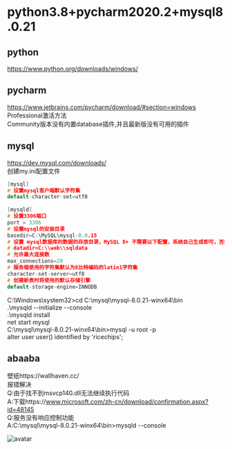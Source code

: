 # python3.8+pycharm2020.2+mysql8.0.21

## python
https://www.python.org/downloads/windows/

## pycharm
https://www.jetbrains.com/pycharm/download/#section=windows<br>
Professional激活方法<br>
Community版本没有内置database插件,并且最新版没有可用的插件

## mysql
https://dev.mysql.com/downloads/<br>
创建my.ini配置文件
```c
[mysql]
# 设置mysql客户端默认字符集
default-character-set=utf8
 
[mysqld]
# 设置3306端口
port = 3306
# 设置mysql的安装目录
basedir=C:\MySQL\mysql-8.0.15
# 设置 mysql数据库的数据的存放目录，MySQL 8+ 不需要以下配置，系统自己生成即可，否则有可能报错
# datadir=C:\\web\\sqldata
# 允许最大连接数
max_connections=20
# 服务端使用的字符集默认为8比特编码的latin1字符集
character-set-server=utf8
# 创建新表时将使用的默认存储引擎
default-storage-engine=INNODB
```
C:\Windows\system32>cd C:\mysql\mysql-8.0.21-winx64\bin<br>
.\mysqld --initialize --console<br>
.\mysqld install<br>
net start mysql<br>
C:\mysql\mysql-8.0.21-winx64\bin>mysql -u root -p<br>
alter user user() identified by 'ricechips';

## abaaba
壁纸https://wallhaven.cc/<br>
报错解决<br>
Q:由于找不到msvcp140.dll无法继续执行代码<br>
A:下载https://www.microsoft.com/zh-cn/download/confirmation.aspx?id=48145<br>
Q:服务没有响应控制功能<br>
A:C:\mysql\mysql-8.0.21-winx64\bin>mysqld --console<br>

![avatar]()
